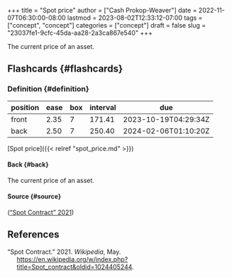 +++
title = "Spot price"
author = ["Cash Prokop-Weaver"]
date = 2022-11-07T06:30:00-08:00
lastmod = 2023-08-02T12:33:12-07:00
tags = ["concept", "concept"]
categories = ["concept"]
draft = false
slug = "23037fe1-9cfc-45da-aa28-2a3ca867e540"
+++

The current price of an asset.


## Flashcards {#flashcards}


### Definition {#definition}

| position | ease | box | interval | due                  |
|----------|------|-----|----------|----------------------|
| front    | 2.35 | 7   | 171.41   | 2023-10-19T04:29:34Z |
| back     | 2.50 | 7   | 250.40   | 2024-02-06T01:10:20Z |

[Spot price]({{< relref "spot_price.md" >}})


#### Back {#back}

The current price of an asset.


#### Source {#source}

(<a href="#citeproc_bib_item_1">“Spot Contract” 2021</a>)

## References

<style>.csl-entry{text-indent: -1.5em; margin-left: 1.5em;}</style><div class="csl-bib-body">
  <div class="csl-entry"><a id="citeproc_bib_item_1"></a>“Spot Contract.” 2021. <i>Wikipedia</i>, May. <a href="https://en.wikipedia.org/w/index.php?title=Spot_contract&oldid=1024405244">https://en.wikipedia.org/w/index.php?title=Spot_contract&#38;oldid=1024405244</a>.</div>
</div>
